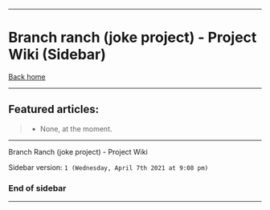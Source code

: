 
***

# Branch ranch (joke project) - Project Wiki (Sidebar)

[Back home](https://github.com/seanpm2001/Branch-Ranch/wiki/)

***

## Featured articles:

> * None, at the moment.

***

Branch Ranch (joke project) - Project Wiki

Sidebar version: `1 (Wednesday, April 7th 2021 at 9:08 pm)`

### End of sidebar

***
